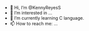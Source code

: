 - 👋 Hi, I’m @KennyReyesS
- 👀 I’m interested in ...
- 🌱 I’m currently learning C language.
- 📫 How to reach me: ...

<!---
KennyReyesS/KennyReyesS is a ✨ special ✨ repository because its `README.md` (this file) appears on your GitHub profile.
You can click the Preview link to take a look at your changes.
--->
